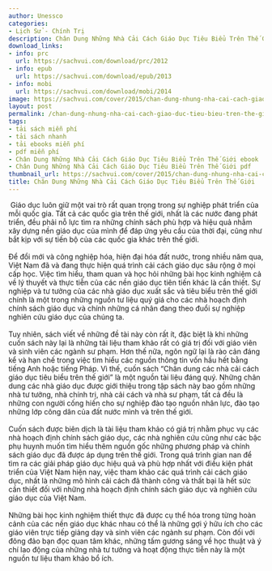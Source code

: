 ```yaml
---
author: Unessco
categories:
- Lịch Sử - Chính Trị
description: Chân Dung Những Nhà Cải Cách Giáo Dục Tiêu Biểu Trên Thế Giới
download_links:
- info: prc
  url: https://sachvui.com/download/prc/2012
- info: epub
  url: https://sachvui.com/download/epub/2013
- info: mobi
  url: https://sachvui.com/download/mobi/2014
image: https://sachvui.com/cover/2015/chan-dung-nhung-nha-cai-cach-giao-duc-tieu-bieu-tren-the-gioi.jpg
layout: post
permalink: /chan-dung-nhung-nha-cai-cach-giao-duc-tieu-bieu-tren-the-gioi.html
tags:
- tải sách miễn phí
- tải sách nhanh
- tải ebooks miễn phí
- pdf miễn phí
- Chân Dung Những Nhà Cải Cách Giáo Dục Tiêu Biểu Trên Thế Giới ebook
- Chân Dung Những Nhà Cải Cách Giáo Dục Tiêu Biểu Trên Thế Giới pdf
thumbnail_url: https://sachvui.com/cover/2015/chan-dung-nhung-nha-cai-cach-giao-duc-tieu-bieu-tren-the-gioi.jpg
title: Chân Dung Những Nhà Cải Cách Giáo Dục Tiêu Biểu Trên Thế Giới
---
```


 <div class="item-desc text-justify"> <p> Giáo dục luôn giữ một vai trò rất quan trọng trong sự nghiệp phát triển của mỗi quốc gia. Tất cả các quốc gia trên thế giới, nhất là các nước đang phát triển, đều phải nỗ lực tìm ra những chính sách phù hợp và hiệu quả nhằm xây dựng nền giáo dục của mình để đáp ứng yêu cầu của thời đại, cũng như bắt kịp với sự tiến bộ của các quốc gia khác trên thế giới.<br><br>Để đổi mới và công nghiệp hóa, hiện đại hóa đất nước, trong nhiều năm qua, Việt Nam đã và đang thực hiện quá trình cải cách giáo dục sâu rộng ở mọi cấp học. Việc tìm hiểu, tham quan và học hỏi những bài học kinh nghiệm cả về lý thuyết và thực tiễn của các nền giáo dục tiên tiến khác là cần thiết. Sự nghiệp và tư tưởng của các nhà giáo dục xuất sắc và tiêu biểu trên thế giới chính là một trong những nguồn tư liệu quý giá cho các nhà hoạch định chính sách giáo dục và chính những cá nhân đang theo đuổi sự nghiệp nghiên cứu giáo dục của chúng ta.<br><br>Tuy nhiên, sách viết về những đề tài này còn rất ít, đặc biệt là khi những cuốn sách này lại là những tài liệu tham khảo rất có giá trị đối với giáo viên và sinh viên các ngành sư phạm. Hơn thế nữa, ngôn ngữ lại là rào cản đáng kể và hạn chế trong việc tìm hiểu các nguồn thông tin vốn hầu hết bằng tiếng Anh hoặc tiếng Pháp. Vì thế, cuốn sách “Chân dung các nhà cải cách giáo dục tiêu biểu trên thế giới” là một nguồn tài liệu đáng quý. Những chân dung các nhà giáo dục được giới thiệu trong tập sách này bao gồm những nhà tư tưởng, nhà chính trị, nhà cải cách và nhà sư phạm, tất cả đều là những con người cống hiến cho sự nghiệp đào tạo nguồn nhân lực, đào tạo những lớp công dân của đất nước mình và trên thế giới.<br><br>Cuốn sách được biên dịch là tài liệu tham khảo có giá trị nhằm phục vụ các nhà hoạch định chính sách giáo dục, các nhà nghiên cứu cũng như các bậc phụ huynh muốn tìm hiểu thêm nguồn gốc những phương pháp và chính sách giáo dục đã được áp dụng trên thế giới. Trong quá trình gian nan để tìm ra các giải pháp giáo dục hiệu quả và phù hợp nhất với điều kiện phát triển của Việt Nam hiện nay, việc tham khảo các quá trình cải cách giáo dục, nhất là những mô hình cải cách đã thành công và thất bại là hết sức cần thiết đối với những nhà hoạch định chính sách giáo dục và nghiên cứu giáo dục của Việt Nam.<br><br>Những bài học kinh nghiệm thiết thực đã được cụ thể hóa trong từng hoàn cảnh của các nền giáo dục khác nhau có thể là những gợi ý hữu ích cho các giáo viên trực tiếp giảng dạy và sinh viên các ngành sư phạm. Còn đối với đông đảo bạn đọc quan tâm khác, những tấm gương sáng về học thuật và ý chí lao động của những nhà tư tưởng và hoạt động thực tiễn này là một nguồn tư liệu tham khảo bổ ích.</p> </div>